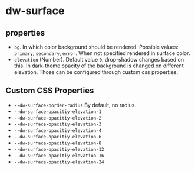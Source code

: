 # dw-surface

## properties
- `bg`. In which color background should be rendered. 
Possible values: `primary`, `secondary`, `error`. When not specified rendered in surface color.
- `elevation` (Number). Default value `0`. drop-shadow changes based on this. 
In dark-theme opacity of the background is changed on different elevation. Those can be configured through custom css
properties.

## Custom CSS Properties
- `--dw-surface-border-radius` By default, no radius.
- `--dw-surface-opacitiy-elevation-1`
- `--dw-surface-opacitiy-elevation-2`
- `--dw-surface-opacitiy-elevation-3`
- `--dw-surface-opacitiy-elevation-4`
- `--dw-surface-opacitiy-elevation-6`
- `--dw-surface-opacitiy-elevation-8`
- `--dw-surface-opacitiy-elevation-12`
- `--dw-surface-opacitiy-elevation-16`
- `--dw-surface-opacitiy-elevation-24`